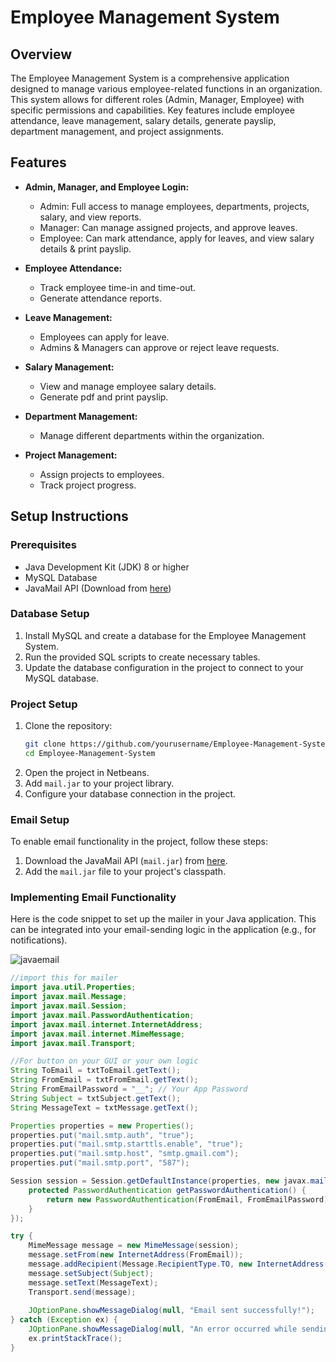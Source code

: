 # Employee Management System

## Overview
The Employee Management System is a comprehensive application designed to manage various employee-related functions in an organization. This system allows for different roles (Admin, Manager, Employee) with specific permissions and capabilities. Key features include employee attendance, leave management, salary details, generate payslip, department management, and project assignments. 

## Features
- **Admin, Manager, and Employee Login:**
  - Admin: Full access to manage employees, departments, projects, salary, and view reports.
  - Manager: Can manage assigned projects, and approve leaves.
  - Employee: Can mark attendance, apply for leaves, and view salary details & print payslip.

- **Employee Attendance:**
  - Track employee time-in and time-out.
  - Generate attendance reports.

- **Leave Management:**
  - Employees can apply for leave.
  - Admins & Managers can approve or reject leave requests.

- **Salary Management:**
  - View and manage employee salary details.
  - Generate pdf and print payslip.

- **Department Management:**
  - Manage different departments within the organization.

- **Project Management:**
  - Assign projects to employees.
  - Track project progress.

## Setup Instructions

### Prerequisites
- Java Development Kit (JDK) 8 or higher
- MySQL Database
- JavaMail API (Download from [here](https://javaee.github.io/javamail/))

### Database Setup
1. Install MySQL and create a database for the Employee Management System.
2. Run the provided SQL scripts to create necessary tables.
3. Update the database configuration in the project to connect to your MySQL database.

### Project Setup
1. Clone the repository:
    ```bash
    git clone https://github.com/yourusername/Employee-Management-System.git
    cd Employee-Management-System
    ```
2. Open the project in Netbeans.
3. Add `mail.jar` to your project library.
4. Configure your database connection in the project.

### Email Setup
To enable email functionality in the project, follow these steps:

1. Download the JavaMail API (`mail.jar`) from [here](https://javaee.github.io/javamail/).
2. Add the `mail.jar` file to your project's classpath.

### Implementing Email Functionality
Here is the code snippet to set up the mailer in your Java application. This can be integrated into your email-sending logic in the application (e.g., for notifications).

![javaemail](https://github.com/kimalfred/Employee-Management-System/assets/119164038/1c6a960f-2672-481b-9c85-83d833723927)

```java
//import this for mailer
import java.util.Properties;
import javax.mail.Message;
import javax.mail.Session;
import javax.mail.PasswordAuthentication;
import javax.mail.internet.InternetAddress;
import javax.mail.internet.MimeMessage;
import javax.mail.Transport;

//For button on your GUI or your own logic
String ToEmail = txtToEmail.getText();
String FromEmail = txtFromEmail.getText();
String FromEmailPassword = "__"; // Your App Password
String Subject = txtSubject.getText();
String MessageText = txtMessage.getText(); 

Properties properties = new Properties();
properties.put("mail.smtp.auth", "true");
properties.put("mail.smtp.starttls.enable", "true");
properties.put("mail.smtp.host", "smtp.gmail.com");
properties.put("mail.smtp.port", "587");

Session session = Session.getDefaultInstance(properties, new javax.mail.Authenticator() {
    protected PasswordAuthentication getPasswordAuthentication() {
        return new PasswordAuthentication(FromEmail, FromEmailPassword);
    }
});

try {
    MimeMessage message = new MimeMessage(session);
    message.setFrom(new InternetAddress(FromEmail));
    message.addRecipient(Message.RecipientType.TO, new InternetAddress(ToEmail));
    message.setSubject(Subject); 
    message.setText(MessageText);
    Transport.send(message);
    
    JOptionPane.showMessageDialog(null, "Email sent successfully!");
} catch (Exception ex) {            
    JOptionPane.showMessageDialog(null, "An error occurred while sending the email. Please check the console for details.");
    ex.printStackTrace();
}
